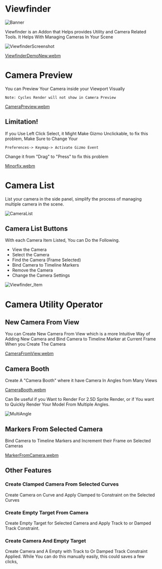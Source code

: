 # Viewfinder

![Banner](https://user-images.githubusercontent.com/79613445/210192287-dd02b6c8-7154-47a6-af05-65383c3178ef.png)

Viewfinder is an Addon that Helps provides Utility and Camera Related Tools. It Helps With Managing Cameras In Your Scene

![ViewfinderScreenshot](https://user-images.githubusercontent.com/79613445/210192365-acc5ad68-c66f-4f4d-989f-0413523a5d64.png)




[ViewfinderDemoNew.webm](https://user-images.githubusercontent.com/79613445/211127994-f9ab8597-4697-4326-a8f4-92f8eb9ca3b9.webm)






# Camera Preview

You can Preview Your Camera inside your Viewport Visually

    Note: Cycles Render will not show in Camera Preview

[CameraPreview.webm](https://user-images.githubusercontent.com/79613445/210196869-9d2a11bf-7c0d-4d2b-8b32-7b569018f41d.webm)

## Limitation!

If you Use Left Click Select, it Might Make Gizmo Unclickable, to fix this problem, Make Sure to Change Your

    Preferences-> Keymap-> Activate Gizmo Event

Change it from "Drag" to "Press" to fix this problem

[Minorfix.webm](https://user-images.githubusercontent.com/79613445/210192334-dc32fcb5-ab01-4306-82bb-0f78b46fab9a.webm)


# Camera List

List your camera in the side panel, simplify the process of managing multiple camera in the scene.

![CameraList](https://user-images.githubusercontent.com/79613445/210196911-cd6e00f0-33ca-4f57-a47a-add6bf788b0e.png)

## Camera List Buttons

With each Camera Item Listed, You can Do the Following. 

- View the Camera
- Select the Camera
- Find the Camera (Frame Selected)
- Bind Camera to Timeline Markers
- Remove the Camera
- Change the Camera Settings

![Viewfinder_Item](https://user-images.githubusercontent.com/79613445/210196961-cd04ba8b-38ac-4712-86be-a771828533e6.png)



# Camera Utility Operator

## New Camera From View

You can Create New Camera From View which is a more Intuitive Way of Adding New Camera and Bind Camera to Timeline Marker at Current Frame When you Create The Camera

[CameraFromView.webm](https://user-images.githubusercontent.com/79613445/211126818-7244948e-532c-45db-87c6-ca5fd3fa8c85.webm)



## Camera Booth

Create A "Camera Booth" where it have Camera In Angles from Many Views

[CameraBooth.webm](https://user-images.githubusercontent.com/79613445/211128028-c0e3be8d-4f56-4711-b7d0-b2b5975ed47e.webm)



Can Be useful if you Want to Render For 2.5D Sprite Render, or if You want to Quickly Render Your Model From Multiple Angles. 

![MultiAngle](https://user-images.githubusercontent.com/79613445/210203736-064d28e6-2442-412e-a7fa-3c3a876a31fb.png)


## Markers From Selected Camera

Bind Camera to Timeline Markers and Increment their Frame on Selected Cameras

[MarkerFromCamera.webm](https://user-images.githubusercontent.com/79613445/211128046-dbe1eeb5-4444-4cbb-83c6-24a03c291ad5.webm)


## Other Features

### Create Clamped Camera From Selected Curves

Create Camera on Curve and Apply Clamped to Constraint on the Selected Curves


### Create Empty Target From Camera 

Create Empty Target for Selected Camera and Apply Track to or Damped Track Constraint. 


### Create Camera And Empty Target 

Create Camera and A Empty with Track to Or Damped Track Constraint Applied. While You can do this manually easily, this could saves a few clicks, 
